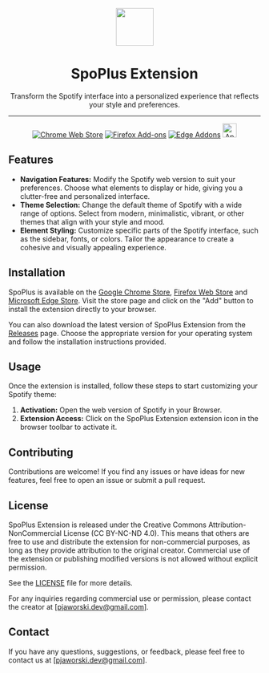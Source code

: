 <p align="center">
  <img src="https://raw.githubusercontent.com/gerwld/spotify-theme-editor/6b756f71c5895ee285dfe42a0a47525e3796ffac/assets/img/logo_small.svg" width="75" height="75"/>
  <h1 align="center">SpoPlus Extension</h1>
</p>


<p align="center">
Transform the Spotify interface into a personalized experience that reflects your style and preferences.
</p>

***

<p align="center"><a rel="noreferrer noopener" href="https://chromewebstore.google.com/detail/spoplus-edit-spotify-them/ijkboaojikgaanlgigobkmbpnjgjljnc"><img alt="Chrome Web Store" src="https://img.shields.io/badge/Chrome-141e24.svg?&style=for-the-badge&logo=google-chrome&logoColor=white"></a>  <a rel="noreferrer noopener" href="https://addons.mozilla.org/en-US/firefox/addon/spoplus/"><img alt="Firefox Add-ons" src="https://img.shields.io/badge/Firefox-141e24.svg?&style=for-the-badge&logo=firefox-browser&logoColor=white"></a>  <a rel="noreferrer noopener" href="https://microsoftedge.microsoft.com/addons/detail/spoplus-edit-spotify-th/lgdkbggfepmoagpcgbiblopcllepifjn"><img alt="Edge Addons" src="https://img.shields.io/badge/Edge-141e24.svg?&style=for-the-badge&logo=microsoft-edge&logoColor=white"></a>  <a href="#soon" title="Soon" rel="noreferrer noopener"><img height="28" alt="Apple App Store" src="https://img.shields.io/badge/Safari-141e24.svg?&style=for-the-badge&logo=microsoft-edge&logoColor=white"></a>



## Features

- **Navigation Features:** Modify the Spotify web version to suit your preferences. Choose what elements to display or hide, giving you a clutter-free and personalized interface.
- **Theme Selection:** Change the default theme of Spotify with a wide range of options. Select from modern, minimalistic, vibrant, or other themes that align with your style and mood.
- **Element Styling:** Customize specific parts of the Spotify interface, such as the sidebar, fonts, or colors. Tailor the appearance to create a cohesive and visually appealing experience.

## Installation

SpoPlus is available on the [Google Chrome Store](https://chromewebstore.google.com/detail/spoplus-edit-spotify-them/ijkboaojikgaanlgigobkmbpnjgjljnc), [Firefox Web Store](https://addons.mozilla.org/en-US/firefox/addon/spoplus/) and [Microsoft Edge Store](https://microsoftedge.microsoft.com/addons/detail/spoplus-edit-spotify-th/lgdkbggfepmoagpcgbiblopcllepifjn). Visit the store page and click on the "Add" button to install the extension directly to your browser.

You can also download the latest version of SpoPlus Extension from the [Releases](https://github.com/gerwld/spotify-theme-editor/releases) page. Choose the appropriate version for your operating system and follow the installation instructions provided.

## Usage

Once the extension is installed, follow these steps to start customizing your Spotify theme:

1. **Activation:** Open the web version of Spotify in your Browser.
2. **Extension Access:** Click on the SpoPlus Extension extension icon in the browser toolbar to activate it.

## Contributing

Contributions are welcome! If you find any issues or have ideas for new features, feel free to open an issue or submit a pull request.

## License

SpoPlus Extension is released under the Creative Commons Attribution-NonCommercial License (CC BY-NC-ND 4.0). This means that others are free to use and distribute the extension for non-commercial purposes, as long as they provide attribution to the original creator. Commercial use of the extension or publishing modified versions is not allowed without explicit permission.

See the [LICENSE](LICENSE.md) file for more details.

For any inquiries regarding commercial use or permission, please contact the creator at [pjaworski.dev@gmail.com].


## Contact

If you have any questions, suggestions, or feedback, please feel free to contact us at [pjaworski.dev@gmail.com].
